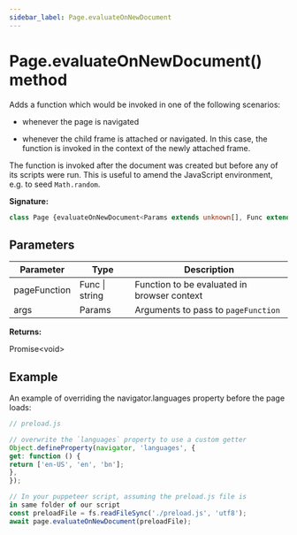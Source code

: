 ```yaml
---
sidebar_label: Page.evaluateOnNewDocument
---
```

# Page.evaluateOnNewDocument() method

Adds a function which would be invoked in one of the following scenarios:

- whenever the page is navigated

- whenever the child frame is attached or navigated. In this case, the function is invoked in the context of the newly attached frame.

The function is invoked after the document was created but before any of its scripts were run. This is useful to amend the JavaScript environment, e.g. to seed `Math.random`.

**Signature:**

```typescript
class Page {evaluateOnNewDocument<Params extends unknown[], Func extends (...args: Params) => unknown = (...args: Params) => unknown>(pageFunction: Func | string, ...args: Params): Promise<void>;}
```

## Parameters

|  Parameter | Type | Description |
|  --- | --- | --- |
|  pageFunction | Func \| string | Function to be evaluated in browser context |
|  args | Params | Arguments to pass to <code>pageFunction</code> |

**Returns:**

Promise&lt;void&gt;

## Example

An example of overriding the navigator.languages property before the page loads:

```ts
// preload.js

// overwrite the `languages` property to use a custom getter
Object.defineProperty(navigator, 'languages', {
get: function () {
return ['en-US', 'en', 'bn'];
},
});

// In your puppeteer script, assuming the preload.js file is
in same folder of our script
const preloadFile = fs.readFileSync('./preload.js', 'utf8');
await page.evaluateOnNewDocument(preloadFile);
```

